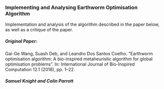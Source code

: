### Implementing and Analysing Earthworm Optimisation Algorithm 
Implementation and analysis of the algorithm described in the paper below, as well as a critique of the paper.
##### Original Paper: 
Gai-Ge Wang, Suash Deb, and Leandro Dos Santos Coelho. “Earthworm optimisation algorithm:
A bio-inspired metaheuristic algorithm for global optimisation problems”. In: International
Journal of Bio-Inspired Computation 12.1 (2018), pp. 1–22.
##### Samuel Knight and Colin Parrott
